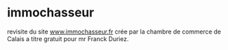 # immochasseur
revisite du site www.immochasseur.fr crée par la chambre de commerce de Calais a titre gratuit pour mr Franck Duriez.
